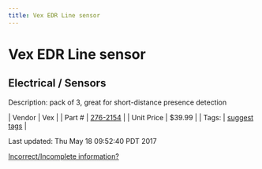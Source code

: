 ```yaml
---
title: Vex EDR Line sensor
---
```


# Vex EDR Line sensor
## Electrical / Sensors
Description: 	pack of 3, great for short-distance presence detection 

| Vendor | Vex | 
| Part # | [276-2154](http://www.vexrobotics.com/vexedr/products/view-all/276-2154.html) | 
| Unit Price | $39.99 | 
| Tags: | [suggest tags](https://docs.google.com/forms/d/e/1FAIpQLSeWyY8v3RgOty-MyWmh9U0iivNYN_molChYyS-0U-o-kOAv_g/viewform) | 

Last updated: Thu May 18 09:52:40 PDT 2017

 [Incorrect/Incomplete information?](https://docs.google.com/forms/d/e/1FAIpQLSeWyY8v3RgOty-MyWmh9U0iivNYN_molChYyS-0U-o-kOAv_g/viewform)